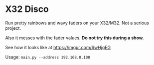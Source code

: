# X32 Disco

Run pretty rainbows and wavy faders on your X32/M32. Not a serious project.

Also it messes with the fader values. **Do not try this during a show.**

See how it looks like at https://imgur.com/6wHjgEG


Usage: `main.py --address 192.168.0.100`